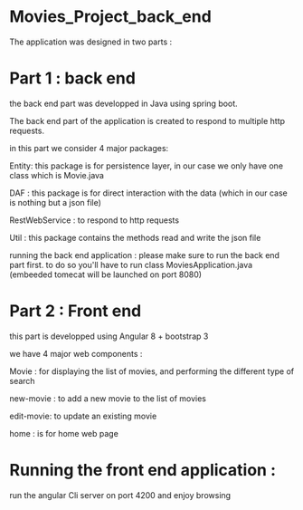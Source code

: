 # Movies_Project_back_end
The application was designed in two parts :

# Part 1 : back end
the back end part was developped in Java using spring boot.

The back end part of the application is created to respond to multiple http requests.

in this part we consider 4  major packages:

Entity: this package is for persistence layer, in our case we only have one class which is Movie.java

DAF : this package is for direct interaction with the data (which in our case is nothing but a json file)

RestWebService : to respond to http requests

Util : this package contains the methods read and write the json file 

running the back end application :
please make sure to run the back end part first. to do so you'll have to run class MoviesApplication.java (embeeded tomecat will be launched on port 8080)

# Part 2 : Front end
this part is developped using Angular 8 + bootstrap 3

we have 4 major web components :

Movie : for displaying the list of movies, and performing the different type of search

new-movie : to add a new movie to the list of movies

edit-movie: to update an existing movie

home : is for home web page

# Running the front end application :
run the angular Cli server on port 4200 and enjoy browsing

